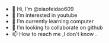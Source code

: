 - 👋 Hi, I’m @xiaofeidao609
- 👀 I’m interested in youtube
- 🌱 I’m currently learning computer 
- 💞️ I’m looking to collaborate on github
- 📫 How to reach me ,I don't know .

<!---
xiaofeidao609/xiaofeidao609 is a ✨ special ✨ repository because its `README.md` (this file) appears on your GitHub profile.
You can click the Preview link to take a look at your changes.
--->
